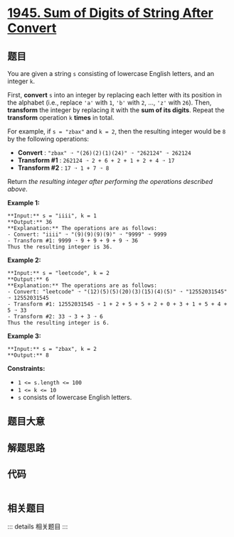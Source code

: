 # [1945. Sum of Digits of String After Convert](https://leetcode.com/problems/sum-of-digits-of-string-after-convert)

## 题目

You are given a string `s` consisting of lowercase English letters, and an
integer `k`.

First, **convert** `s` into an integer by replacing each letter with its
position in the alphabet (i.e., replace `'a'` with `1`, `'b'` with `2`, ...,
`'z'` with `26`). Then, **transform** the integer by replacing it with the
**sum of its digits**. Repeat the **transform** operation `k` **times** in
total.

For example, if `s = "zbax"` and `k = 2`, then the resulting integer would be
`8` by the following operations:

  * **Convert** : `"zbax" ➝ "(26)(2)(1)(24)" ➝ "262124" ➝ 262124`
  * **Transform #1** : `262124 ➝ 2 + 6 + 2 + 1 + 2 + 4 ➝ 17`
  * **Transform #2** : `17 ➝ 1 + 7 ➝ 8`

Return _the resulting integer after performing the operations described
above_.



**Example 1:**

    
    
    **Input:** s = "iiii", k = 1
    **Output:** 36
    **Explanation:** The operations are as follows:
    - Convert: "iiii" ➝ "(9)(9)(9)(9)" ➝ "9999" ➝ 9999
    - Transform #1: 9999 ➝ 9 + 9 + 9 + 9 ➝ 36
    Thus the resulting integer is 36.
    

**Example 2:**

    
    
    **Input:** s = "leetcode", k = 2
    **Output:** 6
    **Explanation:** The operations are as follows:
    - Convert: "leetcode" ➝ "(12)(5)(5)(20)(3)(15)(4)(5)" ➝ "12552031545" ➝ 12552031545
    - Transform #1: 12552031545 ➝ 1 + 2 + 5 + 5 + 2 + 0 + 3 + 1 + 5 + 4 + 5 ➝ 33
    - Transform #2: 33 ➝ 3 + 3 ➝ 6
    Thus the resulting integer is 6.
    

**Example 3:**

    
    
    **Input:** s = "zbax", k = 2
    **Output:** 8
    



**Constraints:**

  * `1 <= s.length <= 100`
  * `1 <= k <= 10`
  * `s` consists of lowercase English letters.


## 题目大意

## 解题思路

## 代码

```javascript

```

## 相关题目

::: details 相关题目
:::
